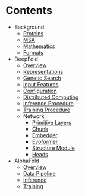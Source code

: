 # Contents

* Background
  * [Proteins](prepare/proteins.md)
  * [MSA](prepare/msa.md)
  * [Mathematics](prepare/math.md)
  * [Formats](prepare/formats.md)
* DeepFold
  * [Overview](deepfold/overview.md)
  * [Representations](deepfold/repr.md)
  * [Genetic Search](deepfold/search.md)
  * [Input Features](deepfold/features.md)
  * [Configuration](deepfold/config.md)
  * [Distributed Computing](deepfold/dist.md)
  * [Inference Procedure](deepfold/predict.md)
  * [Training Procedure](deepfold/train.md)
  * Network
    * [Primitive Layers](deepfold/primitives.md)
    * [Chunk](deepfold/chunk.md)
    * [Embedder](deepfold/embed.md)
    * [Evoformer](deepfold/evoformer.md)
    * [Structure Module](deepfold/sm.md)
    * [Heads](deepfold/heads.md)
* AlphaFold
  * [Overview](alphafold/overview.md)
  * [Data Pipeline](alphafold/features.md)
  * [Inference](alphafold/inference.md)
  * [Training](alphafold/train.md)
